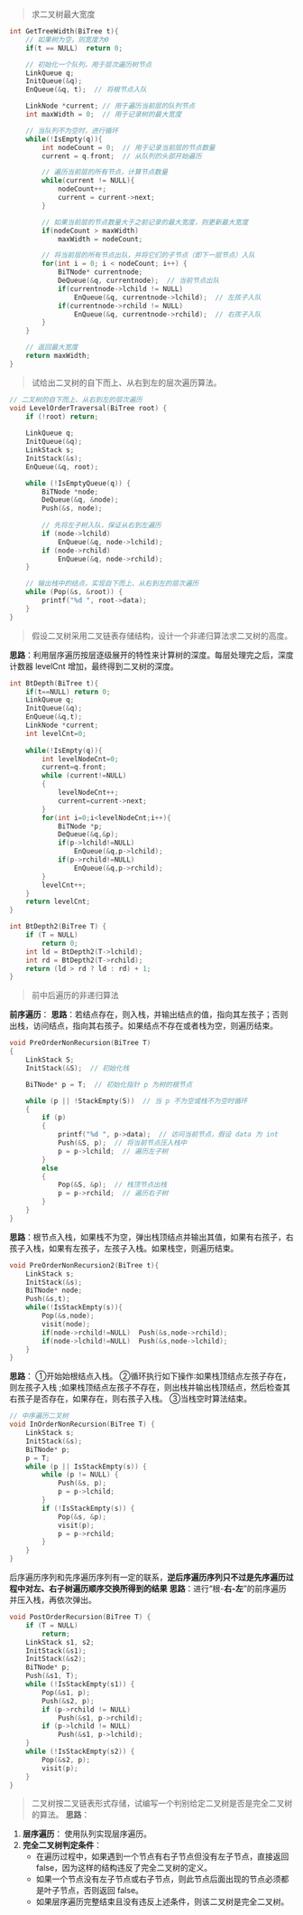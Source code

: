 > 求二叉树最大宽度

```c
int GetTreeWidth(BiTree t){
    // 如果树为空，则宽度为0
    if(t == NULL)  return 0;

    // 初始化一个队列，用于层次遍历树节点
    LinkQueue q;
    InitQueue(&q);
    EnQueue(&q, t);  // 将根节点入队

    LinkNode *current; // 用于遍历当前层的队列节点
    int maxWidth = 0;  // 用于记录树的最大宽度

    // 当队列不为空时，进行循环
    while(!IsEmpty(q)){
        int nodeCount = 0;  // 用于记录当前层的节点数量
        current = q.front;  // 从队列的头部开始遍历

        // 遍历当前层的所有节点，计算节点数量
        while(current != NULL){
            nodeCount++;
            current = current->next;
        }

        // 如果当前层的节点数量大于之前记录的最大宽度，则更新最大宽度
        if(nodeCount > maxWidth)
            maxWidth = nodeCount;

        // 将当前层的所有节点出队，并将它们的子节点（即下一层节点）入队
        for(int i = 0; i < nodeCount; i++) {
            BiTNode* currentnode;
            DeQueue(&q, currentnode);  // 当前节点出队
            if(currentnode->lchild != NULL)
                EnQueue(&q, currentnode->lchild);  // 左孩子入队
            if(currentnode->rchild != NULL)
                EnQueue(&q, currentnode->rchild);  // 右孩子入队
        }
    }

    // 返回最大宽度
    return maxWidth;
}
```

> 试给出二叉树的自下而上、从右到左的层次遍历算法。

```c
// 二叉树的自下而上、从右到左的层次遍历
void LevelOrderTraversal(BiTree root) {
    if (!root) return;
    
    LinkQueue q;
    InitQueue(&q);
    LinkStack s;
    InitStack(&s);
    EnQueue(&q, root);

    while (!IsEmptyQueue(q)) {
        BiTNode *node;
        DeQueue(&q, &node);
        Push(&s, node);
        
        // 先将左子树入队，保证从右到左遍历
        if (node->lchild)
            EnQueue(&q, node->lchild);
        if (node->rchild)
            EnQueue(&q, node->rchild);
    }

    // 输出栈中的结点，实现自下而上、从右到左的层次遍历
    while (Pop(&s, &root)) {
        printf("%d ", root->data);
    }
}
```

> 假设二叉树采用二叉链表存储结构，设计一个非递归算法求二叉树的高度。

**思路**：利用层序遍历按层逐级展开的特性来计算树的深度。每层处理完之后，深度计数器 levelCnt 增加，最终得到二叉树的深度。
```c
int BtDepth(BiTree t){
    if(t==NULL) return 0;
    LinkQueue q;
    InitQueue(&q);
    EnQueue(&q,t);
    LinkNode *current;
    int levelCnt=0;
    
    while(!IsEmpty(q)){
        int levelNodeCnt=0;
        current=q.front;
        while (current!=NULL)
        {
            levelNodeCnt++;
            current=current->next;
        }
        for(int i=0;i<levelNodeCnt;i++){
            BiTNode *p;
            DeQueue(&q,&p);
            if(p->lchild!=NULL)
                EnQueue(&q,p->lchild);
            if(p->rchild!=NULL)
                EnQueue(&q,p->rchild);    
        }
        levelCnt++;
    }
    return levelCnt;
}
```
```c
int BtDepth2(BiTree T) {
    if (T = NULL)
        return 0;
    int ld = BtDepth2(T->lchild);
    int rd = BtDepth2(T->rchild);
    return (ld > rd ? ld : rd) + 1;
}
```
> 前中后遍历的非递归算法

**前序遍历**：
**思路**：若结点存在，则入栈，并输出结点的值，指向其左孩子；否则出栈，访问结点，指向其右孩子。如果结点不存在或者栈为空，则遍历结束。
```c
void PreOrderNonRecursion(BiTree T)
{
    LinkStack S;
    InitStack(&S);  // 初始化栈

    BiTNode* p = T;  // 初始化指针 p 为树的根节点

    while (p || !StackEmpty(S))  // 当 p 不为空或栈不为空时循环
    {
        if (p) 
        {
            printf("%d ", p->data);  // 访问当前节点，假设 data 为 int
            Push(&S, p);  // 将当前节点压入栈中
            p = p->lchild;  // 遍历左子树
        }
        else 
        {
            Pop(&S, &p);  // 栈顶节点出栈
            p = p->rchild;  // 遍历右子树
        }
    }
}
```
**思路**：根节点入栈，如果栈不为空，弹出栈顶结点并输出其值，如果有右孩子，右孩子入栈，如果有左孩子，左孩子入栈。如果栈空，则遍历结束。
```c
void PreOrderNonRecursion2(BiTree t){
    LinkStack s;
    InitStack(&s);
    BiTNode* node;
    Push(&s,t);
    while(!IsStackEmpty(s)){
        Pop(&s,node);
        visit(node);
        if(node->rchild!=NULL)  Push(&s,node->rchild);
        if(node->lchild!=NULL)  Push(&s,node->lchild);
    }
}
``` 

**思路**：
①开始始根结点入栈。
②循环执行如下操作∶如果栈顶结点左孩子存在，则左孩子入栈 ;如果栈顶结点左孩子不存在，则出栈并输出栈顶结点，然后检查其右孩子是否存在，如果存在，则右孩子入栈。
③当栈空时算法结束。
```c
// 中序遍历二叉树
void InOrderNonRecursion(BiTree T) {
    LinkStack s;
    InitStack(&s);
    BiTNode* p;
    p = T;
    while (p || IsStackEmpty(s)) {
        while (p != NULL) {
            Push(&s, p);
            p = p->lchild;
        }
        if (!IsStackEmpty(s)) {
            Pop(&s, &p);
            visit(p);
            p = p->rchild;
        }
    }
}
```
后序遍历序列和先序遍历序列有一定的联系，**逆后序遍历序列只不过是先序遍历过程中对左、右子树遍历顺序交换所得到的结果**
**思路**：进行“根-**右-左**”的前序遍历并压入栈，再依次弹出。

```c
void PostOrderRecursion(BiTree T) {
    if (T = NULL)
        return;
    LinkStack s1, s2;
    InitStack(&s1);
    InitStack(&s2);
    BiTNode* p;
    Push(&s1, T);
    while (!IsStackEmpty(s1)) {
        Pop(&s1, p);
        Push(&s2, p);
        if (p->rchild != NULL)
            Push(&s1, p->rchild);
        if (p->lchild != NULL)
            Push(&s1, p->lchild);
    }
    while (!IsStackEmpty(s2)) {
        Pop(&s2, p);
        visit(p);
    }
}
```

> 二叉树按二叉链表形式存储，试编写一个判别给定二叉树是否是完全二叉树的算法。
**思路**：
1. **层序遍历**： 使用队列实现层序遍历。
2. **完全二叉树判定条件**：
   - 在遍历过程中，如果遇到一个节点有右子节点但没有左子节点，直接返回 false，因为这样的结构违反了完全二叉树的定义。
   - 如果一个节点没有左子节点或右子节点，则此节点后面出现的节点必须都是叶子节点，否则返回 false。
   - 如果层序遍历完整结束且没有违反上述条件，则该二叉树是完全二叉树。




